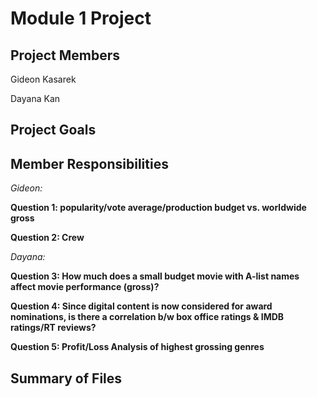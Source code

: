 # Module 1 Project
## Project Members

Gideon Kasarek

Dayana Kan

## Project Goals

## Member Responsibilities

*Gideon:*

**Question 1: popularity/vote average/production budget vs. worldwide gross** 

**Question 2: Crew**

*Dayana:* 

**Question 3: How much does a small budget movie with A-list names affect movie performance (gross)?**

**Question 4: Since digital content is now considered for award nominations, is there a correlation b/w box office ratings & IMDB ratings/RT reviews?** 

**Question 5: Profit/Loss Analysis of highest grossing genres**

## Summary of Files

 
